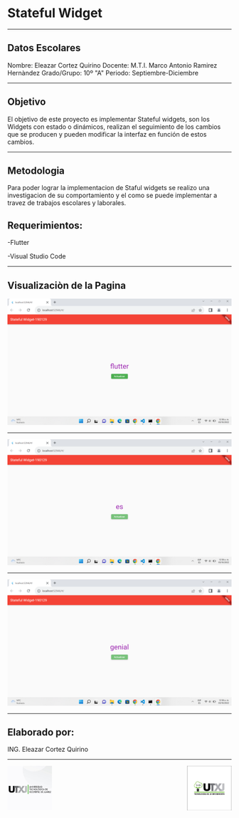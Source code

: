 # Stateful Widget 
***
## Datos Escolares
Nombre: Eleazar Cortez Quirino
Docente: M.T.I. Marco Antonio Ramirez Hernàndez
Grado/Grupo: 10º "A"
Periodo: Septiembre-Diciembre
***
## Objetivo
El objetivo de este proyecto es implementar Stateful widgets, son los Widgets con estado o dinámicos, realizan el seguimiento de los cambios que se producen y pueden modificar la interfaz en función de estos cambios.
***
## Metodologia
Para poder lograr la implementacion de Staful widgets se realizo una investigacion de su comportamiento y el como se puede implementar a travez de trabajos escolares y laborales.

## Requerimientos:
-Flutter

-Visual Studio Code
***
## Visualizaciòn de la Pagina

![Resultado 1](assets/Muestra1.png)
***
![Resultado 2](assets/Muestra2.png)
***
![Resultado 3](assets/Muestra3.png)
***
## Elaborado por:
ING. Eleazar Cortez Quirino
***
<img src="assets/logo_UTXJ.jpg" width="100">
<img src="assets/logo_TIC.jpg" width="100" align= "right">
